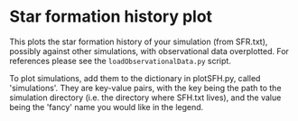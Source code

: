 Star formation history plot
===========================

This plots the star formation history of your simulation (from SFR.txt),
possibly against other simulations, with observational data overplotted.
For references please see the `loadObservationalData.py` script.

To plot simulations, add them to the dictionary in plotSFH.py, called
'simulations'. They are key-value pairs, with the key being the path
to the simulation directory (i.e. the directory where SFH.txt lives),
and the value being the 'fancy' name you would like in the legend.
